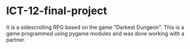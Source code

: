 # ICT-12-final-project

It is a sidescrolling RPG based on the game "Darkest Dungeon". 
This is a game programmed using pygame modules and was done working with a partner. 
